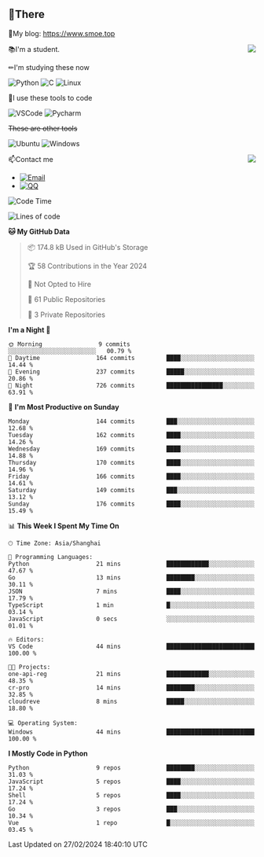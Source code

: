 
## 👏There

📰My blog: https://www.smoe.top

<img align="right" src="https://github-readme-stats.vercel.app/api/top-langs/?username=AkashiCoin"/>


📚I'm a student.

✏I'm studying these now

![Python](https://img.shields.io/badge/-Python-blue?style=flat-square&logo=Python&logoColor=fff)
![C](https://img.shields.io/badge/-C-585858?style=flat-square&logo=C&logoColor=fff)
![Linux](https://img.shields.io/badge/-Linux-black?style=flat-square&logo=Linux&logoColor=fff)

🔨I use these tools to code

![VSCode](https://img.shields.io/badge/-VSCode-blue?style=flat-square&logo=visualstudiocode&logoColor=fff)
![Pycharm](https://img.shields.io/badge/-Pycharm-green?style=flat-square&logo=pycharm&logoColor=fff)

 ~~These are other tools~~

![Ubuntu](https://img.shields.io/badge/-Ubuntu-orange?style=flat-square&logo=Ubuntu&logoColor=fff)
![Windows](https://img.shields.io/badge/-Windows-blue?style=flat-square&logo=Windows&logoColor=fff)

<img align="right" src="https://github-readme-stats.vercel.app/api?username=AkashiCoin" />


📫Contact me

* [![Email](https://img.shields.io/badge/Email-l1040186796@gmail.com-1?style=social&logoColor=fff)](mailto:l1040186796@gmail.com)
* [![QQ](https://img.shields.io/badge/QQ-1040186796-1?style=social&logoColor=fff)](tencent://AddContact/?fromId=45&fromSubId=1&subcmd=all&uin=1040186796&website=www.oicqzone.com)

<!--START_SECTION:waka-->
![Code Time](http://img.shields.io/badge/Code%20Time-1%2C127%20hrs%2022%20mins-blue)

![Lines of code](https://img.shields.io/badge/From%20Hello%20World%20I%27ve%20Written-269.1%20thousand%20lines%20of%20code-blue)

**🐱 My GitHub Data** 

> 📦 174.8 kB Used in GitHub's Storage 
 > 
> 🏆 58 Contributions in the Year 2024
 > 
> 🚫 Not Opted to Hire
 > 
> 📜 61 Public Repositories 
 > 
> 🔑 3 Private Repositories 
 > 
**I'm a Night 🦉** 

```text
🌞 Morning                9 commits           ░░░░░░░░░░░░░░░░░░░░░░░░░   00.79 % 
🌆 Daytime                164 commits         ████░░░░░░░░░░░░░░░░░░░░░   14.44 % 
🌃 Evening                237 commits         █████░░░░░░░░░░░░░░░░░░░░   20.86 % 
🌙 Night                  726 commits         ████████████████░░░░░░░░░   63.91 % 
```
📅 **I'm Most Productive on Sunday** 

```text
Monday                   144 commits         ███░░░░░░░░░░░░░░░░░░░░░░   12.68 % 
Tuesday                  162 commits         ████░░░░░░░░░░░░░░░░░░░░░   14.26 % 
Wednesday                169 commits         ████░░░░░░░░░░░░░░░░░░░░░   14.88 % 
Thursday                 170 commits         ████░░░░░░░░░░░░░░░░░░░░░   14.96 % 
Friday                   166 commits         ████░░░░░░░░░░░░░░░░░░░░░   14.61 % 
Saturday                 149 commits         ███░░░░░░░░░░░░░░░░░░░░░░   13.12 % 
Sunday                   176 commits         ████░░░░░░░░░░░░░░░░░░░░░   15.49 % 
```


📊 **This Week I Spent My Time On** 

```text
🕑︎ Time Zone: Asia/Shanghai

💬 Programming Languages: 
Python                   21 mins             ████████████░░░░░░░░░░░░░   47.67 % 
Go                       13 mins             ████████░░░░░░░░░░░░░░░░░   30.11 % 
JSON                     7 mins              ████░░░░░░░░░░░░░░░░░░░░░   17.79 % 
TypeScript               1 min               █░░░░░░░░░░░░░░░░░░░░░░░░   03.14 % 
JavaScript               0 secs              ░░░░░░░░░░░░░░░░░░░░░░░░░   01.01 % 

🔥 Editors: 
VS Code                  44 mins             █████████████████████████   100.00 % 

🐱‍💻 Projects: 
one-api-reg              21 mins             ████████████░░░░░░░░░░░░░   48.35 % 
cr-pro                   14 mins             ████████░░░░░░░░░░░░░░░░░   32.85 % 
cloudreve                8 mins              █████░░░░░░░░░░░░░░░░░░░░   18.80 % 

💻 Operating System: 
Windows                  44 mins             █████████████████████████   100.00 % 
```

**I Mostly Code in Python** 

```text
Python                   9 repos             ████████░░░░░░░░░░░░░░░░░   31.03 % 
JavaScript               5 repos             ████░░░░░░░░░░░░░░░░░░░░░   17.24 % 
Shell                    5 repos             ████░░░░░░░░░░░░░░░░░░░░░   17.24 % 
Go                       3 repos             ███░░░░░░░░░░░░░░░░░░░░░░   10.34 % 
Vue                      1 repo              █░░░░░░░░░░░░░░░░░░░░░░░░   03.45 % 
```




 Last Updated on 27/02/2024 18:40:10 UTC
<!--END_SECTION:waka-->
